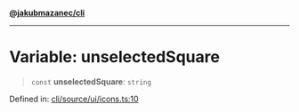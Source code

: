 [**@jakubmazanec/cli**](../../../README.md)

---

# Variable: unselectedSquare

> `const` **unselectedSquare**: `string`

Defined in:
[cli/source/ui/icons.ts:10](https://github.com/jakubmazanec/tools/blob/412167e80a7675933e43d5220a19d05130301e2d/packages/cli/source/ui/icons.ts#L10)
